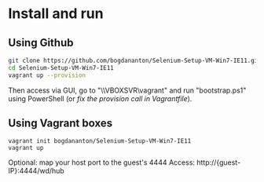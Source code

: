 # Install and run

## Using Github

```bash
git clone https://github.com/bogdananton/Selenium-Setup-VM-Win7-IE11.git
cd Selenium-Setup-VM-Win7-IE11
vagrant up --provision
```

Then access via GUI, go to "\\\\VBOXSVR\vagrant" and run "bootstrap.ps1" using PowerShell (or _fix the provision call in Vagrantfile_).

## Using Vagrant boxes

```
vagrant init bogdananton/Selenium-Setup-VM-Win7-IE11
vagrant up
```

Optional: map your host port to the guest's 4444
Access: http://{guest-IP}:4444/wd/hub
